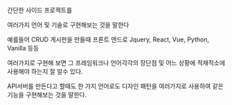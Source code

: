 간단한 사이드 프로젝트를

여러가지 언어 및 기술로 구현해보는 것을 말한다

예를들어 CRUD 게시판을 만들때
프론트 엔드로
Jquery, React, Vue, Python, Vanilla 등등

여러가지로 구현해 보면 그 프레임워크나 언어각각의 장단점 및
어느 상황에 적재적소에 사용해야 하는지 잘 알수 있다.

API서버를 만든다고 할때도
한 가지 언어로도 디자인 패턴을 여러가지로 사용하여 같은 기능을 구현해보는 것을 말한다.
